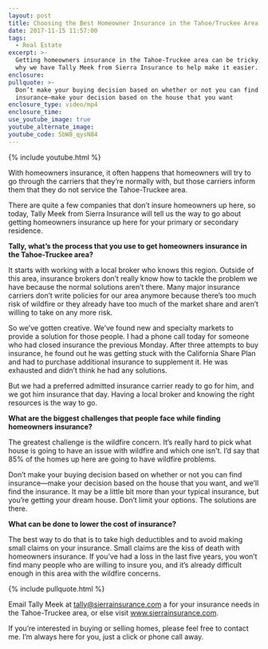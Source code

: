 ```yaml
---
layout: post
title: Choosing the Best Homeowner Insurance in the Tahoe/Truckee Area
date: 2017-11-15 11:57:00
tags:
  - Real Estate
excerpt: >-
  Getting homeowners insurance in the Tahoe-Truckee area can be tricky, which is
  why we have Tally Meek from Sierra Insurance to help make it easier.
enclosure:
pullquote: >-
  Don’t make your buying decision based on whether or not you can find
  insurance—make your decision based on the house that you want
enclosure_type: video/mp4
enclosure_time:
use_youtube_image: true
youtube_alternate_image:
youtube_code: 5bW8_qysN84
---
```



{% include youtube.html %}

With homeowners insurance, it often happens that homeowners will try to go through the carriers that they’re normally with, but those carriers inform them that they do not service the Tahoe-Truckee area.

There are quite a few companies that don’t insure homeowners up here, so today, Tally Meek from Sierra Insurance will tell us the way to go about getting homeowners insurance up here for your primary or secondary residence.

**Tally, what’s the process that you use to get homeowners insurance in the Tahoe-Truckee area?**

It starts with working with a local broker who knows this region. Outside of this area, insurance brokers don’t really know how to tackle the problem we have because the normal solutions aren’t there. Many major insurance carriers don’t write policies for our area anymore because there’s too much risk of wildfire or they already have too much of the market share and aren’t willing to take on any more risk.

So we’ve gotten creative. We’ve found new and specialty markets to provide a solution for those people. I had a phone call today for someone who had closed insurance the previous Monday. After three attempts to buy insurance, he found out he was getting stuck with the California Share Plan and had to purchase additional insurance to supplement it. He was exhausted and didn’t think he had any solutions.

But we had a preferred admitted insurance carrier ready to go for him, and we got him insurance that day. Having a local broker and knowing the right resources is the way to go.

**What are the biggest challenges that people face while finding homeowners insurance?**

The greatest challenge is the wildfire concern. It’s really hard to pick what house is going to have an issue with wildfire and which one isn't. I’d say that 85% of the homes up here are going to have wildfire problems.

Don’t make your buying decision based on whether or not you can find insurance—make your decision based on the house that you want, and we’ll find the insurance. It may be a little bit more than your typical insurance, but you’re getting your dream house. Don’t limit your options. The solutions are there.

**What can be done to lower the cost of insurance?**

The best way to do that is to take high deductibles and to avoid making small claims on your insurance. Small claims are the kiss of death with homeowners insurance. If you’ve had a loss in the last five years, you won’t find many people who are willing to insure you, and it’s already difficult enough in this area with the wildfire concerns.

{% include pullquote.html %}

Email Tally Meek at [tally@sierrainsurance.com](javascript:void(location.href='mailto:'+String.fromCharCode(116,97,108,108,121,64,115,105,101,114,114,97,105,110,115,117,114,97,110,99,101,46,99,111,109))) a for your insurance needs in the Tahoe-Truckee area, or else visit www.sierrainsurance.com.

If you’re interested in buying or selling homes, please feel free to contact me. I’m always here for you, just a click or phone call away.